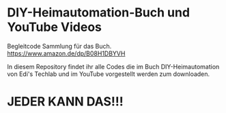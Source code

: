 # DIY-Heimautomation-Buch und YouTube Videos
Begleitcode Sammlung für das Buch.
https://www.amazon.de/dp/B08H1DBYVH

In diesem Repository findet ihr alle Codes die im Buch DIY-Heimautomation von 
Edi's Techlab und im YouTube vorgestellt werden zum downloaden.

# JEDER KANN DAS!!!
